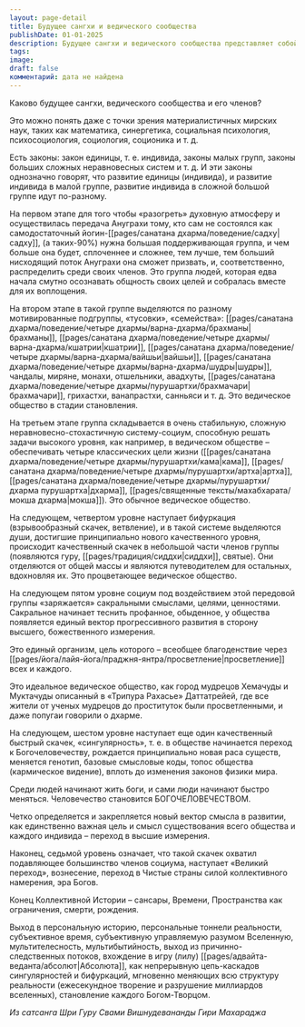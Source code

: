 ```yaml
---
layout: page-detail
title: Будущее сангхи и ведического сообщества
publishDate: 01-01-2025
description: Будущее сангхи и ведического сообщества представляет собой эволюцию от человека к Богочеловеку
tags: 
image: 
draft: false
комментарий: дата не найдена
---
```

Каково будущее сангхи, ведического сообщества и его членов?

 Это можно понять даже с точки зрения материалистичных мирских наук, таких как математика, синергетика, социальная психология, психосоциология, социология, соционика и т. д.

 Есть законы: закон единицы, т. е. индивида, законы малых групп, законы больших сложных неравновесных систем и т. д. И эти законы однозначно говорят, что развитие единицы (индивида), и развитие индивида в малой группе, развитие индивида в сложной большой группе идут по-разному. 

 На первом этапе для того чтобы «разогреть» духовную атмосферу и осуществилась передача Ануграхи тому, кто сам не состоялся как самодостаточный йогин-[[pages/санатана дхарма/поведение/садху|садху]], (а таких-90%) нужна большая поддерживающая группа, и чем больше она будет, сплоченнее и сложнее, тем лучше, тем больший нисходящий поток Ануграхи она сможет призвать, и, соответственно, распределить среди своих членов. Это группа людей, которая едва начала смутно осознавать общность своих целей и собралась вместе для их воплощения. 

 На втором этапе в такой группе выделяются по разному мотивированные подгруппы, «тусовки», «семейства»: [[pages/санатана дхарма/поведение/четыре дхармы/варна-дхарма/брахманы|брахманы]], [[pages/санатана дхарма/поведение/четыре дхармы/варна-дхарма/кшатрии|кшатрии]], [[pages/санатана дхарма/поведение/четыре дхармы/варна-дхарма/вайшьи|вайшьи]], [[pages/санатана дхарма/поведение/четыре дхармы/варна-дхарма/шудры|шудры]], чандалы, миряне, монахи, отшельники, авадхуты, [[pages/санатана дхарма/поведение/четыре дхармы/пурушартхи/брахмачари|брахмачари]], грихастхи, ванапрастхи, санньяси и т. д. Это ведическое общество в стадии становления.

 На третьем этапе группа складывается в очень стабильную, сложную неравновесно-стохастичную систему-социум, способную решать задачи высокого уровня, как например, в ведическом обществе – обеспечивать четыре классических цели жизни ([[pages/санатана дхарма/поведение/четыре дхармы/пурушартхи/кама|кама]], [[pages/санатана дхарма/поведение/четыре дхармы/пурушартхи/артха|артха]], [[pages/санатана дхарма/поведение/четыре дхармы/пурушартхи/дхарма пурушартха|дхарма]], [[pages/священные тексты/махабхарата/мокша дхарма|мокша]]). Это обычное ведическое общество.

 На следующем, четвертом уровне наступает бифуркация (взрывообразный скачек, ветвление), и в такой системе выделяются души, достигшие принципиально нового качественного уровня, происходит качественный скачек в небольшой части членов группы (появляются гуру, [[pages/традиция/сиддхи|сиддхи]], святые). Они отделяются от общей массы и являются путеводителем для остальных, вдохновляя их. Это процветающее ведическое общество. 

 На следующем пятом уровне социум под воздействием этой передовой группы «заряжается» сакральными смыслами, целями, ценностями. Сакральное начинает теснить профанное, обыденное, у общества появляется единый вектор прогрессивного развития в сторону высшего, божественного измерения. 

 Это единый организм, цель которого – всеобщее благоденствие через [[pages/йога/лайя-йога/праджня-янтра/просветление|просветление]] всех и каждого. 

 Это идеальное ведическое общество, как город мудрецов Хемачуды и Муктачуды описанный в «Трипура Рахасье» Даттатрейей, где все жители от ученых мудрецов до проституток были просветленными, и даже попугаи говорили о дхарме. 

 На следующем, шестом уровне наступает еще один качественный быстрый скачек, «сингулярность», т. е. в обществе начинается переход к Богочеловечеству, рождается принципиально новая раса существ, меняется генотип, базовые смысловые коды, топос общества (кармическое видение), вплоть до изменения законов физики мира. 

 Среди людей начинают жить боги, и сами люди начинают быстро меняться. Человечество становится БОГОЧЕЛОВЕЧЕСТВОМ. 

 Четко определяется и закрепляется новый вектор смысла в развитии, как единственно важная цель и смысл существования всего общества и каждого индивида – переход в высшие измерения. 

 Наконец, седьмой уровень означает, что такой скачек охватил подавляющее большинство членов социума, наступает «Великий переход», вознесение, переход в Чистые страны силой коллективного намерения, эра Богов. 

 Конец Коллективной Истории – сансары, Времени, Пространства как ограничения, смерти, рождения. 

 Выход в персональную историю, персональные тоннели реальности, субъективное время, субъективную управляемую разумом Вселенную, мультителесность, мультибытийность, выход из причинно-следственных потоков, вхождение в игру (лилу) [[pages/адвайта-веданта/абсолют|Абсолюта]], как непрерывную цепь-каскадов сингулярностей и бифуркаций, мгновенно меняющих всю структуру реальности (ежесекундное творение и разрушение миллиардов вселенных), становление каждого Богом-Творцом.

*Из сатсанга Шри Гуру Свами Вишнудевананды Гири Махараджа*
